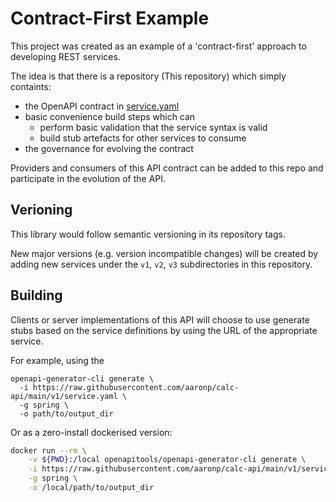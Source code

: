# Contract-First Example

This project was created as an example of a 'contract-first' approach to developing REST services.

The idea is that there is a repository (This repository) which simply containts:

* the OpenAPI contract in [service.yaml](./service.yaml)
* basic convenience build steps which can
    * perform basic validation that the service syntax is valid
    * build stub artefacts for other services to consume
 * the governance for evolving the contract

Providers and consumers of this API contract can be added to this repo and participate in the evolution of the API.

## Verioning
This library would follow semantic versioning in its repository tags.

New major versions (e.g. version incompatible changes) will be created by adding new services under the `v1`, `v2`, `v3` subdirectories in this repository.

## Building

Clients or server implementations of this API will choose to use generate stubs based on the service definitions by using the URL of the appropriate service.

For example, using the 
```shell
openapi-generator-cli generate \
  -i https://raw.githubusercontent.com/aaronp/calc-api/main/v1/service.yaml \
  -g spring \
  -o path/to/output_dir
```

Or as a zero-install dockerised version:
```bash
docker run --rm \
    -v ${PWD}:/local openapitools/openapi-generator-cli generate \
    -i https://raw.githubusercontent.com/aaronp/calc-api/main/v1/service.yaml \
    -g spring \
    -o /local/path/to/output_dir
```

